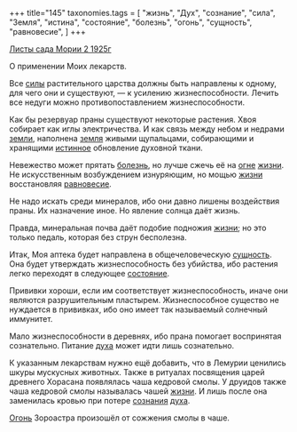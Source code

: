 +++
title="145"
taxonomies.tags = [
 "жизнь",
 "Дух",
 "сознание",
 "сила",
 "Земля",
 "истина",
 "состояние",
 "болезнь",
 "огонь",
 "сущность",
 "равновесие",
]
+++

[Листы сада Мории 2 1925г](/agni/1925)

О применении Моих лекарств.   

Все [силы](/tags/сила) растительного царства должны быть направлены к одному, для чего они и существуют, — к усилению жизнеспособности. Лечить все недуги можно противопоставлением жизнеспособности.   

Как бы резервуар праны существуют некоторые растения. Хвоя собирает как иглы электричества. И как связь между небом и недрами [земли](/tags/Земля), наполнена [земля](/tags/Земля) живыми щупальцами, собирающими и хранящими [истинное](/tags/истина) обновление духовной ткани.   

Невежество может прятать [болезнь](/tags/болезнь), но лучше сжечь её на [огне](/tags/огонь) [жизни](/tags/жизнь). Не искусственным возбуждением изнуряющим, но мощью [жизни](/tags/жизнь) восстановляя [равновесие](/tags/равновесие).   

Не надо искать среди минералов, ибо они давно лишены воздействия праны. Их назначение иное. Но явление солнца даёт жизнь.   

Правда, минеральная почва даёт подобие подножия [жизни](/tags/жизнь); но это только педаль, которая без струн бесполезна.   

Итак, Моя аптека будет направлена в общечеловеческую [сущность](/tags/сущность). Она будет утверждать жизнеспособность без убийства, ибо растения легко переходят в следующее [состояние](/tags/состояние).   

Прививки хороши, если им соответствует жизнеспособность, иначе они являются разрушительным пластырем. Жизнеспособное существо не нуждается в прививках, ибо оно имеет так называемый солнечный иммунитет.   

Мало жизнеспособности в деревнях, ибо прана помогает воспринятая сознательно. Питание [духа](/tags/Дух) может идти лишь сознательно.   

К указанным лекарствам нужно ещё добавить, что в Лемурии ценились шкуры мускусных животных. Также в ритуалах посвящения царей древнего Хорасана появлялась чаша кедровой смолы. У друидов также чаша кедровой смолы называлась чашей [жизни](/tags/жизнь). И лишь после она заменилась кровью при потере [сознания](/tags/сознание) [духа](/tags/Дух).   

[Огонь](/tags/огонь) Зороастра произошёл от сожжения смолы в чаше.   

